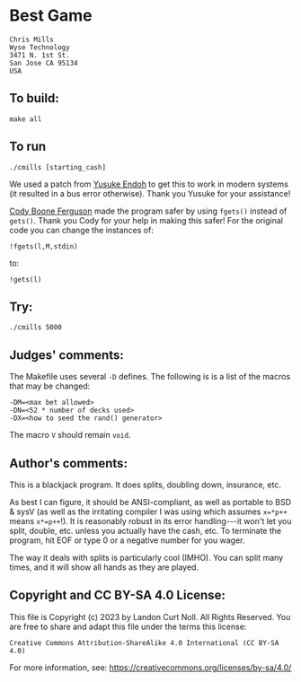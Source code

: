 # Best Game

	Chris Mills
	Wyse Technology
	3471 N. 1st St.
	San Jose CA 95134
	USA

## To build:

	make all

## To run

    ./cmills [starting_cash]

We used a patch from [Yusuke Endoh](/winners.html#Yusuke_Endoh) to get this to
work in modern systems (it resulted in a bus error otherwise). Thank you Yusuke
for your assistance!

[Cody Boone Ferguson](/winners.html#Cody_Boone_Ferguson) made the program safer
by using `fgets()` instead of `gets()`. Thank you Cody for your help in making
this safer! For the original code you can change the instances of:


    !fgets(l,M,stdin)

to:

    !gets(l)


## Try:

    ./cmills 5000


## Judges' comments:


The Makefile uses several `-D` defines. The following is is a list of the macros
that may be changed:

	-DM=<max bet allowed>
	-DN=<52 * number of decks used>
	-DX=<how to seed the rand() generator>

The macro `V` should remain `void`.


## Author's comments:

This is a blackjack program.  It does splits, doubling down,
insurance, etc.  

As best I can figure, it should be ANSI-compliant, as well as
portable to BSD & sysV (as well as the irritating compiler I
was using which assumes `x=*p++` means `x*=p++`!).  It is
reasonably robust in its error handling---it won't let you
split, double, etc. unless you actually have the cash, etc.  To
terminate the program, hit EOF or type 0 or a negative number
for you wager.

The way it deals with splits is particularly cool (IMHO).  You
can split many times, and it will show all hands as they are
played.

## Copyright and CC BY-SA 4.0 License:

This file is Copyright (c) 2023 by Landon Curt Noll.  All Rights Reserved.
You are free to share and adapt this file under the terms this license:

    Creative Commons Attribution-ShareAlike 4.0 International (CC BY-SA 4.0)

For more information, see: https://creativecommons.org/licenses/by-sa/4.0/
